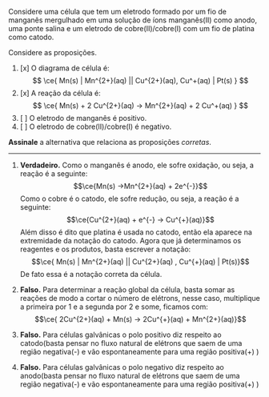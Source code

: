 Considere uma célula que tem um eletrodo formado por um fio de manganês mergulhado em uma solução de íons manganês(II) como anodo, uma ponte salina e um eletrodo de cobre(II)/cobre(I) com um fio de platina como catodo.

Considere as proposições.

1. [x] O diagrama de célula é:
    $$
        \ce{ Mn(s) | Mn^{2+}(aq) || Cu^{2+}(aq), Cu^+(aq) | Pt(s) }
    $$
2. [x] A reação da célula é:
    $$
        \ce{ Mn(s) + 2 Cu^{2+}(aq) -> Mn^{2+}(aq) + 2 Cu^+(aq) }
    $$
3. [ ] O eletrodo de manganês é positivo.
4. [ ] O eletrodo de cobre(II)/cobre(I) é negativo.

**Assinale** a alternativa que relaciona as proposições *corretas*.

---

1. **Verdadeiro.** Como o manganês é anodo, ele sofre oxidação, ou seja, a reação é a seguinte:
    $$\ce{Mn(s) ->Mn^{2+}(aq) + 2e^{-}}$$
    Como o cobre é o catodo, ele sofre redução, ou seja, a reação é a seguinte:
    $$\ce{Cu^{2+}(aq) + e^{-} -> Cu^{+}(aq)}$$
    Além disso é dito que platina é usada no catodo, então ela aparece na extremidade da notação do catodo.
    Agora que já determinamos os reagentes e os produtos, basta escrever a notação:
    $$\ce{ Mn(s) | Mn^{2+}(aq) || Cu^{2+}(aq) , Cu^{+}(aq) | Pt(s)}$$
    De fato essa é a notação correta da célula.

2. **Falso.** Para determinar a reação global da célula, basta somar as reações de modo a cortar o número de elétrons, nesse caso, multiplique a primeira por 1 e a segunda por 2 e some, ficamos com:
    $$\ce{ 2Cu^{2+}(aq) + Mn(s) -> 2Cu^{+}(aq) + Mn^{2+}(aq)}$$

3. **Falso.** Para células galvânicas o polo positivo diz respeito ao catodo(basta pensar no fluxo natural de elétrons que saem de uma região negativa(-) e vão espontaneamente para uma região positiva(+) ) 

4. **Falso.** Para células galvânicas o polo negativo diz respeito ao anodo(basta pensar no fluxo natural de elétrons que saem de uma região negativa(-) e vão espontaneamente para uma região positiva(+) ) 